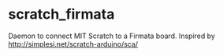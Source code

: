 # scratch_firmata
Daemon to connect MIT Scratch to a Firmata board.  Inspired by http://simplesi.net/scratch-arduino/sca/
